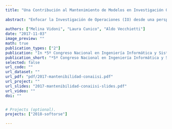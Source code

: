 ```yaml
---
title: "Una Contribución al Mantenimiento de Modelos en Investigación Operativa desde la Ingeniería del Software"
  
abstract: "Enfocar la Investigación de Operaciones (IO) desde una perspectiva de Ingeniería en Sistemas ha producido múltiples ventajas y técnicas, mayormente conocidas como soft-systems, las cuales han cambiado la perspectiva del análisis y diseño del problema a modelar. Sin embargo, la literatura académica continúa denotando al mantenimiento y usabilidad de los mismos como un área que presenta grandes desafíos. Por su parte, la Ingeniería del Software (IS) ha reconocido la importancia de estos aspectos, además de su influencia al momento de permitir que el sistema cambie y se adapte a medida que la organización que lo implementa crece y evoluciona. Por lo tanto, este trabajo toma la perspectiva de Sistemas y propone Atributos de Calidad para los modelos matemáticos de IO, define tácticas que contribuyen a la mantenibilidad y usabilidad, y plantea posibles puntos de medición."
  
authors: ["Melina Vidoni", "Laura Cunico", "Aldo Vecchietti"]
date: "2017-11-03"
image_preview: ""
math: true
publication_types: ["2"]
publication: "In *5º Congreso Nacional en Ingeniería Informática y Sistemas de Información*. Vol 1, pp448-459"
publication_short: "*5º Congreso Nacional en Ingeniería Informática y Sistemas de Información*. Vol 1, pp448-459"
selected: false
url_code: ""
url_dataset: ""
url_pdf: "pdf/2017-mantenibilidad-conaiisi.pdf"
url_project: ""
url_slides: "2017-mantenibilidad-conaiisi-slides.pdf"
url_video: ""
doi: ""


# Projects (optional).
projects: ["2018-softorse"]

---
```

